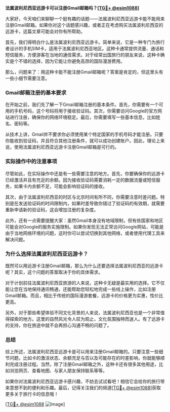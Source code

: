 **法属波利尼西亚远游卡可以注册Gmail邮箱吗？[[TG💪+ @esim1088](https://t.me/s/esim1088)]**

大家好，今天咱们来聊聊一个挺有趣的话题——法属波利尼西亚远游卡能不能用来注册Gmail邮箱。如果你对这个话题感兴趣，或者正在考虑购买法属波利尼西亚的远游卡，这篇文章可能会对你有所帮助。

首先，我们得明白什么是法属波利尼西亚远游卡。简单来说，它是一种专门为旅行者设计的手机SIM卡，适用于法属波利尼西亚地区。这种卡通常提供流量、通话和短信服务，方便游客在当地的通信需求。对于经常出国旅行的朋友来说，这种卡确实是个不错的选择，因为它能让你避免高昂的国际漫游费用。

那么，问题来了：用这种卡能不能注册Gmail邮箱呢？答案是肯定的，但这里头有一些小细节需要注意。

### Gmail邮箱注册的基本要求

在开始之前，我们先了解一下Gmail邮箱注册的基本条件。首先，你需要有一个可用的手机号码，这个号码将用于接收验证码。其次，你需要访问Google的官方网站进行注册，确保你的网络环境稳定。最后，你需要填写一些基本信息，比如姓名、密码等。

从技术上讲，Gmail并不要求你必须使用某个特定国家的手机号码才能注册。只要你能收到验证码，并且符合其他注册条件，就可以成功创建账户。因此，理论上来说，使用法属波利尼西亚远游卡注册Gmail邮箱是可行的。

### 实际操作中的注意事项

尽管如此，在实际操作中还是有一些需要注意的地方。首先，你要确保你的远游卡已经激活并且有充足的余额。因为接收验证码需要消耗一定的数据流量或短信服务，如果卡内余额不足，可能会影响验证码的接收。

其次，由于法属波利尼西亚的时区与北京时间有所不同，你需要注意时差问题。特别是在发送验证码的时间限制内，如果时差导致你错过了验证码的有效期，就需要重新申请新的验证码，这会增加注册的复杂度。

此外，还有一点需要提醒大家：虽然Gmail本身没有地域限制，但有些国家和地区可能会对Google的服务实施限制。如果你发现无法正常访问Google网站，可能是由于当地网络环境的问题，这时你可以尝试切换到其他网络，或者使用代理工具来解决问题。

### 为什么选择法属波利尼西亚远游卡？

既然可以用远游卡注册Gmail邮箱，那么为什么还要选择法属波利尼西亚的远游卡呢？其实，这个问题的答案取决于你的具体需求。

对于计划前往法属波利尼西亚旅游的人来说，这种卡无疑是最实用的选择。它不仅能让您在当地保持通讯畅通，还能帮助您轻松地完成一些线上操作，比如注册Gmail邮箱。而且，相比于传统的国际漫游套餐，远游卡的价格更为实惠，性价比更高。

另外，对于那些希望体验不同文化背景的人来说，法属波利尼西亚也是一个非常值得探索的地方。这里的自然风光令人叹为观止，文化氛围独特而迷人。有了远游卡的支持，你在旅途中就不会再担心沟通不畅的问题了。

### 总结

综上所述，法属波利尼西亚远游卡是可以用来注册Gmail邮箱的。只要注意一些细节问题，比如卡的激活状态、余额充足与否以及可能存在的时差影响，你就能够顺利完成注册过程。当然，除了注册Gmail邮箱之外，这种卡还有很多其他用途，比如浏览网页、查看地图、与家人朋友保持联系等等。

如果你对法属波利尼西亚远游卡感兴趣，不妨去试试看吧！相信它会给你的旅行带来意想不到的便利和乐趣。最后，记得关注我们的频道[[TG💪+ @esim1088](https://t.me/s/esim1088)]获取更多关于旅行卡的信息哦！

[[TG💪+ @esim1088](https://t.me/s/esim1088) ![Image](https://i.postimg.cc/4NQfJmqS/Snipaste-2025-05-13-00-14-12.png)]